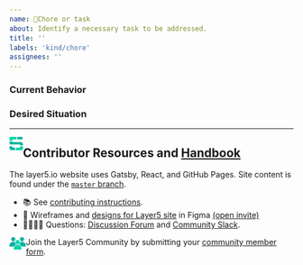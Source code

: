 ```yaml
---
name: 🧹Chore or task
about: Identify a necessary task to be addressed.
title: ''
labels: 'kind/chore'
assignees: ''
---
```

### Current Behavior
<!-- A brief description of what the current circumstance is. -->

### Desired Situation
<!-- A brief description of the necessary action to take. -->

---
<img src="https://raw.githubusercontent.com/layer5io/layer5/master/.github/assets/images/layer5/5-light-small.svg" width="24px" align="left" /><h2>Contributor Resources and <a href="https://layer5.io/community/handbook">Handbook</a></h2>

The layer5.io website uses Gatsby, React, and GitHub Pages. Site content is found under the [`master` branch](https://github.com/layer5io/layer5/tree/master).
- 📚 See [contributing instructions](https://github.com/layer5io/layer5/blob/master/CONTRIBUTING.md).
- 🎨 Wireframes and [designs for Layer5 site](https://www.figma.com/file/5ZwEkSJwUPitURD59YHMEN/Layer5-Designs) in Figma [(open invite)](https://www.figma.com/team_invite/redeem/qJy1c95qirjgWQODApilR9)
- 🙋🏾🙋🏼 Questions: [Discussion Forum](https://discuss.layer5.io) and [Community Slack](https://slack.layer5.io).

<img src="https://raw.githubusercontent.com/layer5io/layer5/master/.github/assets/images/buttons/community.webp" height="22px" align="left" />Join the Layer5 Community by submitting your [community member form](https://layer5.io/newcomer).
